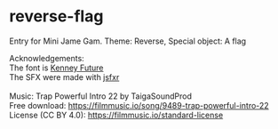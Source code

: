 # reverse-flag
Entry for Mini Jame Gam. Theme: Reverse, Special object: A flag


Acknowledgements:<br>
The font is [Kenney Future](https://kenney.nl/assets/kenney-fonts)<br>
The SFX were made with [jsfxr](https://sfxr.me/)
<br><br>
Music: Trap Powerful Intro 22 by TaigaSoundProd<br>
Free download: https://filmmusic.io/song/9489-trap-powerful-intro-22<br>
License (CC BY 4.0): https://filmmusic.io/standard-license


